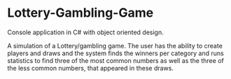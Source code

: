 # Lottery-Gambling-Game

Console application in C# with object oriented design.

A simulation of a Lottery/gambling game. The user has the ability to create players and draws and the system finds the winners per category and runs statistics to find three of the most common numbers as well as the three of the less common numbers, that appeared in these draws.
